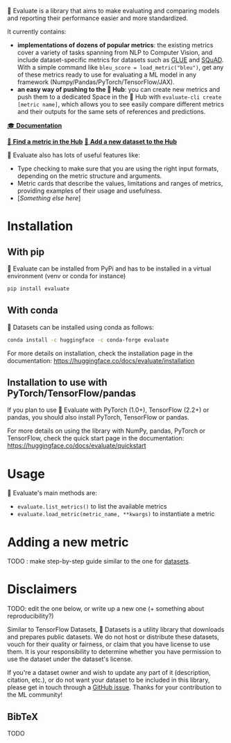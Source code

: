 🤗 Evaluate is a library that aims to make evaluating and comparing models and reporting their performance easier and more standardized. 

It currently contains:

- **implementations of dozens of popular metrics**: the existing metrics cover a variety of tasks spanning from NLP to Computer Vision, and include dataset-specific metrics for datasets such as [GLUE](https://huggingface.co/datasets/glue) and [SQuAD](https://huggingface.co/datasets/squad). With a simple command like `bleu_score = load_metric("bleu")`, get any of these metrics ready to use for evaluating a ML model in any framework (Numpy/Pandas/PyTorch/TensorFlow/JAX).
- **an easy way of pushing to the 🤗 Hub**: you can create new metrics and push them to a dedicated Space in the 🤗 Hub with `evaluate-cli create [metric name]`, which allows you to see easily compare different metrics and their outputs for the same sets of references and predictions. 

[🎓 **Documentation**](https://huggingface.co/docs/metrics/)

[🔎 **Find a metric in the Hub**](https://huggingface.co/metrics) [🌟 **Add a new dataset to the Hub**](https://github.com/huggingface/rvaluate/blob/master/ADD_NEW_DATASET.md)

🤗 Evaluate also has lots of useful features like:

- Type checking to make sure that you are using the right input formats, depending on the metric structure and arguments.
- Metric cards that describe the values, limitations and ranges of metrics, providing examples of their usage and usefulness.
- [*Something else here*]

# Installation

## With pip

🤗 Evaluate can be installed from PyPi and has to be installed in a virtual environment (venv or conda for instance)

```bash
pip install evaluate
```

## With conda

🤗 Datasets can be installed using conda as follows:

```bash
conda install -c huggingface -c conda-forge evaluate
```

For more details on installation, check the installation page in the documentation: https://huggingface.co/docs/evaluate/installation

## Installation to use with PyTorch/TensorFlow/pandas

If you plan to use 🤗 Evaluate with PyTorch (1.0+), TensorFlow (2.2+) or pandas, you should also install PyTorch, TensorFlow or pandas.

For more details on using the library with NumPy, pandas, PyTorch or TensorFlow, check the quick start page in the documentation: https://huggingface.co/docs/evaluate/quickstart

# Usage

🤗 Evaluate's main methods are:

- `evaluate.list_metrics()` to list the available metrics
- `evaluate.load_metric(metric_name, **kwargs)` to instantiate a metric


# Adding a new metric

TODO : make step-by-step guide similar to the one for [datasets](https://huggingface.co/docs/datasets/share.html).

# Disclaimers

TODO: edit the one below, or write up a new one (+ something about reproducibility?)

Similar to TensorFlow Datasets, 🤗 Datasets is a utility library that downloads and prepares public datasets. We do not host or distribute these datasets, vouch for their quality or fairness, or claim that you have license to use them. It is your responsibility to determine whether you have permission to use the dataset under the dataset's license.

If you're a dataset owner and wish to update any part of it (description, citation, etc.), or do not want your dataset to be included in this library, please get in touch through a [GitHub issue](https://github.com/huggingface/datasets/issues/new). Thanks for your contribution to the ML community!

## BibTeX

TODO

```bibtex

```
